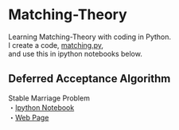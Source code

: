 Matching-Theory
======
Learning Matching-Theory with coding in Python.  
I create a code, [matching.py](https://github.com/yoshimasaogawa/Matching-Theory/blob/master/matching.py),  
and use this in ipython notebooks below.

Deferred Acceptance Algorithm
------
Stable Marriage Problem  
・[Ipython Notebook](http://nbviewer.ipython.org/github/yoshimasaogawa/Matching-Theory/blob/master/marriage.ipynb)  
・[Web Page](https://yoshimasaogawa.github.io/marriage/index.html)  
